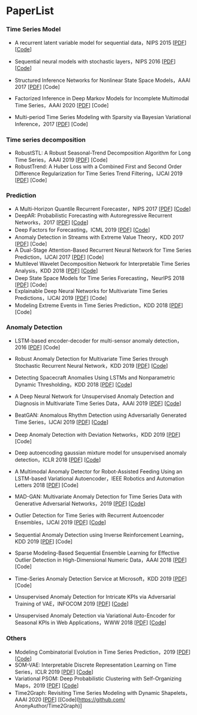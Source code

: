 # PaperList
### Time Series Model

- A recurrent latent variable model for sequential data，NIPS 2015 [[PDF](https://arxiv.org/abs/1506.02216)] [[Code](http://www.github.com/jych/nips2015_vrnn)]

- Sequential neural models with stochastic layers，NIPS 2016 [[PDF](https://arxiv.org/abs/1605.07571)] [[Code](http://www.github.com/marcofraccaro/srnn)]

- Structured Inference Networks for Nonlinear State Space Models，AAAI 2017 [[PDF](https://arxiv.org/abs/1609.09869)] [Code]

- Factorized Inference in Deep Markov Models for Incomplete Multimodal Time Series，AAAI 2020 [[PDF](https://arxiv.org/abs/1905.13570)] [Code]

- Multi-period Time Series Modeling with Sparsity via Bayesian Variational Inference，2017 [[PDF](https://arxiv.org/abs/1707.00666)] [Code]

### Time series decomposition

- RobustSTL: A Robust Seasonal-Trend Decomposition Algorithm for Long Time Series，AAAI 2019 [[PDF](https://arxiv.org/abs/1812.01767)] [Code]
- RobustTrend: A Huber Loss with a Combined First and Second Order Difference
  Regularization for Time Series Trend Filtering，IJCAI 2019 [[PDF](https://arxiv.org/abs/1906.03751)] [Code]

### Prediction

- A Multi-Horizon Quantile Recurrent Forecaster，NIPS 2017 [[PDF](https://arxiv.org/abs/1711.11053)] [[Code](https://github.com/jingw2/demand_forecast)]
- DeepAR: Probabilistic Forecasting with Autoregressive Recurrent Networks，2017 [[PDF](https://arxiv.org/abs/1704.04110)] [[Code](https://github.com/jingw2/demand_forecast)]
- Deep Factors for Forecasting，ICML 2019 [[PDF](https://arxiv.org/abs/1905.12417)] [[Code](https://github.com/jingw2/demand_forecast)]
- Anomaly Detection in Streams with Extreme Value Theory，KDD 2017 [[PDF](https://www.kdd.org/kdd2017/papers/view/anomaly-detection-in-streams-with-extreme-value-theory)] [Code]
- A Dual-Stage Attention-Based Recurrent Neural Network for Time Series Prediction，IJCAI 2017 [[PDF](https://arxiv.org/abs/1704.02971)] [Code]
- Multilevel Wavelet Decomposition Network for Interpretable Time Series Analysis，KDD 2018 [[PDF](https://arxiv.org/abs/1806.08946)] [[Code](https://github.com/JacobWang95/mWDN)]
- Deep State Space Models for Time Series Forecasting，NeurIPS 2018 [[PDF](https://papers.nips.cc/paper/8004-deep-state-space-models-for-time-series-forecasting)] [Code]
- Explainable Deep Neural Networks for Multivariate Time Series Predictions，IJCAI 2019 [[PDF](https://www.ijcai.org/proceedings/2019/0932.pdf)] [Code]
- Modeling Extreme Events in Time Series Prediction，KDD 2018 [[PDF](http://staff.ustc.edu.cn/~hexn/papers/kdd19-timeseries.pdf)] [Code]

### Anomaly Detection

- LSTM-based encoder-decoder for multi-sensor anomaly detection，2016 [[PDF](https://arxiv.org/abs/1607.00148)] [Code]

- Robust Anomaly Detection for Multivariate Time Series through Stochastic Recurrent Neural Network，KDD 2019 [[PDF](http://delivery.acm.org/10.1145/3340000/3330672/p2828-su.pdf?ip=114.247.56.234&id=3330672&acc=ACTIVE%20SERVICE&key=BF85BBA5741FDC6E%2EC98212438850C910%2E4D4702B0C3E38B35%2E4D4702B0C3E38B35&__acm__=1575979585_4370ce04b0d7150ccbd1381b781f594e)] [[Code](https://github.com/smallcowbaby/OmniAnomaly)]
- Detecting Spacecraft Anomalies Using LSTMs and Nonparametric Dynamic Thresholding，KDD 2018 [[PDF](https://arxiv.org/abs/1802.04431)] [[Code](https://github.com/khundman/telemanom)]
- A Deep Neural Network for Unsupervised Anomaly Detection and Diagnosis in Multivariate Time Series Data，AAAI 2019 [[PDF](https://arxiv.org/abs/1811.08055)] [[Code](https://github.com/7fantasysz/MSCRED)]
- BeatGAN: Anomalous Rhythm Detection using Adversarially Generated Time Series，IJCAI 2019 [[PDF](https://www.ijcai.org/proceedings/2019/0616.pdf)] [[Code](https://github.com/Vniex/BeatGAN)]
- Deep Anomaly Detection with Deviation Networks，KDD 2019 [[PDF](https://arxiv.org/abs/1911.08623)] [Code]
- Deep autoencoding gaussian mixture model for unsupervised anomaly detection，ICLR 2018 [[PDF](https://sites.cs.ucsb.edu/~bzong/doc/iclr18-dagmm.pdf)] [[Code](https://github.com/danieltan07/dagmm)]
- A Multimodal Anomaly Detector for Robot-Assisted Feeding Using an LSTM-based Variational Autoencoder，IEEE Robotics and Automation Letters 2018 [[PDF](https://arxiv.org/abs/1711.00614)] [Code]
- MAD-GAN: Multivariate Anomaly Detection for Time Series Data with Generative Adversarial Networks，2019 [[PDF](https://arxiv.org/abs/1901.04997)] [[Code](https://github.com/LiDan456/MAD-GANs)]
- Outlier Detection for Time Series with Recurrent Autoencoder Ensembles，IJCAI 2019 [[PDF](https://www.ijcai.org/proceedings/2019/0378.pdf)] [[Code](https://github.com/tungk/OED)] 
- Sequential Anomaly Detection using Inverse Reinforcement Learning，KDD 2019 [[PDF](https://www.kdd.org/kdd2019/accepted-papers/view/sequential-anomaly-detection-using-inverse-reinforcement-learning)] [Code]
- Sparse Modeling-Based Sequential Ensemble Learning for Effective Outlier Detection in High-Dimensional Numeric Data，AAAI 2018 [[PDF](https://pdfs.semanticscholar.org/882e/06d18c0fc0645ae559633eb178a7a41cfe79.pdf?_ga=2.150791094.1460350826.1575981115-1116311619.1575981115)] [Code]
- Time-Series Anomaly Detection Service at Microsoft，KDD 2019 [[PDF](https://arxiv.org/abs/1906.03821)] [Code]
- Unsupervised Anomaly Detection for Intricate KPIs via Adversarial Training of VAE，INFOCOM 2019 [[PDF](https://ieeexplore.ieee.org/abstract/document/8737430/)] [[Code](https://github.com/yantijin/Buzz)]
- Unsupervised Anomaly Detection via Variational Auto-Encoder for Seasonal KPIs in Web Applications，WWW 2018 [[PDF](https://arxiv.org/pdf/1802.03903.pdf)] [[Code](https://github.com/haowen-xu/donut)]

### Others

- Modeling Combinatorial Evolution in Time Series Prediction，2019 [[PDF](https://arxiv.org/abs/1905.05006v1)] [[Code](https://github.com/VachelHU/ESGRN )]
- SOM-VAE: Interpretable Discrete Representation Learning on Time Series，ICLR 2019 [[PDF](https://arxiv.org/abs/1806.02199)] [[Code](https://github.com/ratschlab/SOM-VAE)]
- Variational PSOM: Deep Probabilistic Clustering with Self-Organizing Maps，2019 [[PDF](https://arxiv.org/abs/1910.01590)] [[Code](https://github.com/ratschlab/variational-psom)]
- Time2Graph: Revisiting Time Series Modeling with Dynamic Shapelets， AAAI 2020 [[PDF](https://arxiv.org/abs/1911.04143)] [[Code](https://github.com/
  AnonyAuthor/Time2Graph)]







